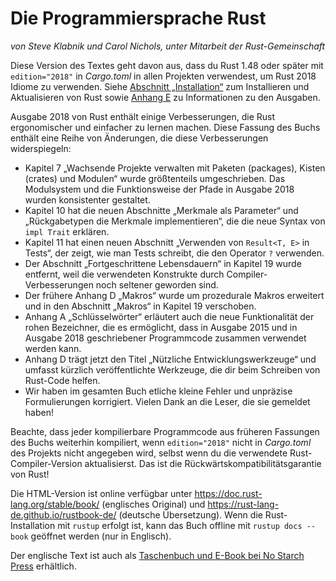 # Die Programmiersprache Rust

*von Steve Klabnik und Carol Nichols, unter Mitarbeit der Rust-Gemeinschaft*

Diese Version des Textes geht davon aus, dass du Rust 1.48 oder später mit
`edition="2018"` in *Cargo.toml* in allen Projekten verwendest, um Rust 2018
Idiome zu verwenden. Siehe [Abschnitt „Installation“][install] zum Installieren
und Aktualisieren von Rust sowie [Anhang E][editions] zu Informationen zu den
Ausgaben.

Ausgabe 2018 von Rust enthält einige Verbesserungen, die Rust ergonomischer und
einfacher zu lernen machen. Diese Fassung des Buchs enthält eine Reihe von
Änderungen, die diese Verbesserungen widerspiegeln:

- Kapitel 7 „Wachsende Projekte verwalten mit Paketen (packages), Kisten
  (crates) und Modulen“ wurde größtenteils umgeschrieben. Das Modulsystem und
  die Funktionsweise der Pfade in Ausgabe 2018 wurden konsistenter gestaltet.
- Kapitel 10 hat die neuen Abschnitte „Merkmale als Parameter“ und
  „Rückgabetypen die Merkmale implementieren“, die die neue Syntax von
  `impl Trait` erklären.
- Kapitel 11 hat einen neuen Abschnitt „Verwenden von `Result<T, E>` in Tests“,
  der zeigt, wie man Tests schreibt, die den Operator `?` verwenden.
- Der Abschnitt „Fortgeschrittene Lebensdauern“ in Kapitel 19 wurde entfernt,
  weil die verwendeten Konstrukte durch Compiler-Verbesserungen noch
  seltener geworden sind.
- Der frühere Anhang D „Makros“ wurde um prozedurale Makros erweitert und in
  den Abschnitt „Makros“ in Kapitel 19 verschoben.
- Anhang A „Schlüsselwörter“ erläutert auch die neue Funktionalität der rohen
  Bezeichner, die es ermöglicht, dass in Ausgabe 2015 und in Ausgabe 2018
  geschriebener Programmcode zusammen verwendet werden kann.
- Anhang D trägt jetzt den Titel „Nützliche Entwicklungswerkzeuge“ und umfasst
  kürzlich veröffentlichte Werkzeuge, die dir beim Schreiben von Rust-Code
  helfen.
- Wir haben im gesamten Buch etliche kleine Fehler und unpräzise Formulierungen
  korrigiert. Vielen Dank an die Leser, die sie gemeldet haben!

Beachte, dass jeder kompilierbare Programmcode aus früheren Fassungen des Buchs
weiterhin kompiliert, wenn `edition="2018"` nicht in *Cargo.toml* des Projekts
nicht angegeben wird, selbst wenn du die verwendete Rust-Compiler-Version
aktualisierst. Das ist die Rückwärtskompatibilitätsgarantie von Rust!

Die HTML-Version ist online verfügbar unter
<https://doc.rust-lang.org/stable/book/> (englisches Original) und
<https://rust-lang-de.github.io/rustbook-de/> (deutsche Übersetzung).
Wenn die Rust-Installation mit `rustup` erfolgt ist, kann das Buch offline mit
`rustup docs --book` geöffnet werden (nur in Englisch).

Der englische Text ist auch als [Taschenbuch und E-Book bei No Starch
Press][nsprust] erhältlich.

[install]: ch01-01-installation.html
[editions]: appendix-05-editions.html
[nsprust]: https://nostarch.com/rust
